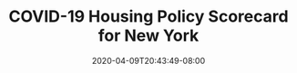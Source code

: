 ---
title: "COVID-19 Housing Policy Scorecard for New York"
date: 2020-04-09T20:43:49-08:00
layout: single
type: covid-policy-rankings
state_abbrev: ny # use state abbreviation.
state_title: New York
photoCredit:
hasSubnav: true
socialDescription: COVID-19 Housing Policy Scorecard for New York
description: See how New York ranks in our nationwide scorecard of housing policies in response to COVID-19.
url: /covid-policy-rankings/ny
aliases:
    - /covid-policy-rankings/ny
    - /covid-policy-rankings/new-york
    - /es/covid-policy-rankings/ny
    - /es/covid-policy-rankings/new-york
---